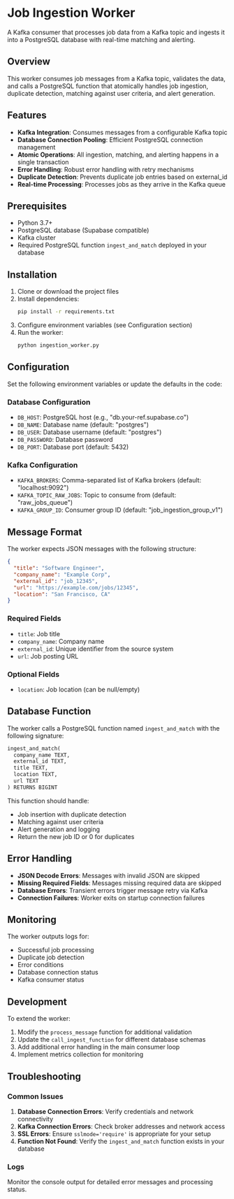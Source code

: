 # Job Ingestion Worker

A Kafka consumer that processes job data from a Kafka topic and ingests it into a PostgreSQL database with real-time matching and alerting.

## Overview

This worker consumes job messages from a Kafka topic, validates the data, and calls a PostgreSQL function that atomically handles job ingestion, duplicate detection, matching against user criteria, and alert generation.

## Features

- **Kafka Integration**: Consumes messages from a configurable Kafka topic
- **Database Connection Pooling**: Efficient PostgreSQL connection management
- **Atomic Operations**: All ingestion, matching, and alerting happens in a single transaction
- **Error Handling**: Robust error handling with retry mechanisms
- **Duplicate Detection**: Prevents duplicate job entries based on external_id
- **Real-time Processing**: Processes jobs as they arrive in the Kafka queue

## Prerequisites

- Python 3.7+
- PostgreSQL database (Supabase compatible)
- Kafka cluster
- Required PostgreSQL function `ingest_and_match` deployed in your database

## Installation

1. Clone or download the project files
2. Install dependencies:
   ```bash
   pip install -r requirements.txt
   ```
3. Configure environment variables (see Configuration section)
4. Run the worker:
   ```bash
   python ingestion_worker.py
   ```

## Configuration

Set the following environment variables or update the defaults in the code:

### Database Configuration
- `DB_HOST`: PostgreSQL host (e.g., "db.your-ref.supabase.co")
- `DB_NAME`: Database name (default: "postgres")
- `DB_USER`: Database username (default: "postgres")
- `DB_PASSWORD`: Database password
- `DB_PORT`: Database port (default: 5432)

### Kafka Configuration
- `KAFKA_BROKERS`: Comma-separated list of Kafka brokers (default: "localhost:9092")
- `KAFKA_TOPIC_RAW_JOBS`: Topic to consume from (default: "raw_jobs_queue")
- `KAFKA_GROUP_ID`: Consumer group ID (default: "job_ingestion_group_v1")

## Message Format

The worker expects JSON messages with the following structure:

```json
{
  "title": "Software Engineer",
  "company_name": "Example Corp",
  "external_id": "job_12345",
  "url": "https://example.com/jobs/12345",
  "location": "San Francisco, CA"
}
```

### Required Fields
- `title`: Job title
- `company_name`: Company name
- `external_id`: Unique identifier from the source system
- `url`: Job posting URL

### Optional Fields
- `location`: Job location (can be null/empty)

## Database Function

The worker calls a PostgreSQL function named `ingest_and_match` with the following signature:

```sql
ingest_and_match(
  company_name TEXT,
  external_id TEXT,
  title TEXT,
  location TEXT,
  url TEXT
) RETURNS BIGINT
```

This function should handle:
- Job insertion with duplicate detection
- Matching against user criteria
- Alert generation and logging
- Return the new job ID or 0 for duplicates

## Error Handling

- **JSON Decode Errors**: Messages with invalid JSON are skipped
- **Missing Required Fields**: Messages missing required data are skipped
- **Database Errors**: Transient errors trigger message retry via Kafka
- **Connection Failures**: Worker exits on startup connection failures

## Monitoring

The worker outputs logs for:
- Successful job processing
- Duplicate job detection
- Error conditions
- Database connection status
- Kafka consumer status

## Development

To extend the worker:

1. Modify the `process_message` function for additional validation
2. Update the `call_ingest_function` for different database schemas
3. Add additional error handling in the main consumer loop
4. Implement metrics collection for monitoring

## Troubleshooting

### Common Issues

1. **Database Connection Errors**: Verify credentials and network connectivity
2. **Kafka Connection Errors**: Check broker addresses and network access
3. **SSL Errors**: Ensure `sslmode='require'` is appropriate for your setup
4. **Function Not Found**: Verify the `ingest_and_match` function exists in your database

### Logs

Monitor the console output for detailed error messages and processing status.